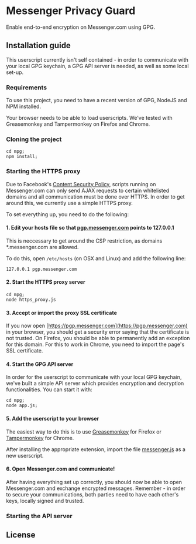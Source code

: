 Messenger Privacy Guard
=======================

Enable end-to-end encryption on Messenger.com using GPG.

Installation guide
------------------

This userscript currently isn't self contained - in order to communicate with your local GPG keychain, a GPG API server is needed, as well as some local set-up.

### Requirements

To use this project, you need to have a recent version of GPG, NodeJS and NPM installed.

Your browser needs to be able to load userscripts. We've tested with Greasemonkey and Tampermonkey on Firefox and Chrome.

### Cloning the project

```
cd mpg;
npm install;
```

### Starting the HTTPS proxy

Due to Facebook's [Content Security Policy](https://en.wikipedia.org/wiki/Content_Security_Policy), scripts running on Messenger.com can only send AJAX requests to certain whitelisted domains and all communication must be done over HTTPS. In order to get around this, we currently use a simple HTTPS proxy.

To set everything up, you need to do the following:

#### 1. Edit your hosts file so that [pgp.messenger.com](pgp.messenger.com) points to 127.0.0.1

This is neccessary to get around the CSP restriction, as domains \*.messenger.com are allowed.

To do this, open `/etc/hosts` (on OSX and Linux) and add the following line:

`127.0.0.1 pgp.messenger.com`

#### 2. Start the HTTPS proxy server

```
cd mpg;
node https_proxy.js
```

#### 3. Accept or import the proxy SSL certificate

If you now open [https://pgp.messenger.com](https://pgp.messenger.com) in your browser, you should get a security error saying that the certificate is not trusted. On Firefox, you should be able to permanently add an exception for this domain. For this to work in Chrome, you need to import the page's SSL certificate.

#### 4. Start the GPG API server

In order for the userscript to communicate with your local GPG keychain, we've built a simple API server which provides encryption and decryption functionalities. You can start it with:

```
cd mpg;
node app.js;
```

#### 5. Add the userscript to your browser

The easiest way to do this is to use [Greasemonkey](https://addons.mozilla.org/en-US/firefox/addon/greasemonkey/) for Firefox or [Tampermonkey](https://chrome.google.com/webstore/detail/tampermonkey/dhdgffkkebhmkfjojejmpbldmpobfkfo) for Chrome.

After installing the appropriate extension, import the file [messenger.js](messenger.js) as a new userscript.

#### 6. Open Messenger.com and communicate!

After having everything set up correctly, you should now be able to open Messenger.com and exchange encrypted messages. Remember - in order to secure your communications, both parties need to have each other's keys, locally signed and trusted.

### Starting the API server

License
-------
